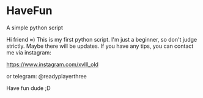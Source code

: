 # HaveFun
A simple python script

Hi friend ≈)
This is my first python script. I'm just a beginner, so don't judge strictly.
Maybe there will be updates.
If you have any tips, you can contact me via instagram:

https://www.instagram.com/xvlll_old

or telegram: @readyplayerthree

Have fun dude ;D
